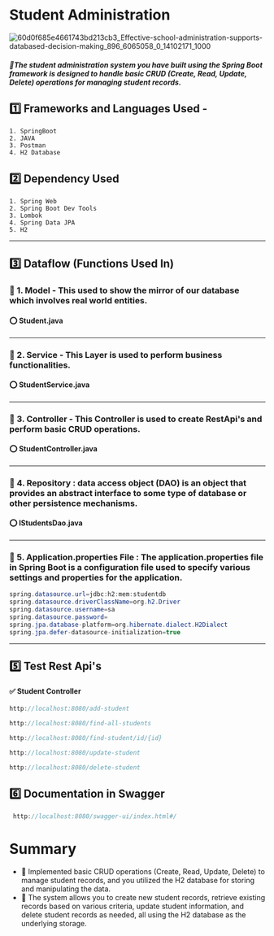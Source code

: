 # Student Administration
![60d0f685e4661743bd213cb3_Effective-school-administration-supports-databased-decision-making_896_6065058_0_14102171_1000](https://github.com/Sowndarya9920/Student_management_system/assets/112794922/1d9d7146-1ff1-4be3-8d6e-5c4fc0275dbf)

   
##### 🔸The student administration system you have built using the Spring Boot framework is designed to handle basic CRUD (Create, Read, Update, Delete) operations for managing student records.
## :one: Frameworks and Languages Used -
    1. SpringBoot
    2. JAVA
    3. Postman
    4. H2 Database
    
## :two: Dependency Used
    1. Spring Web
    2. Spring Boot Dev Tools
    3. Lombok
    4. Spring Data JPA
    5. H2
-----------------------------------------------------------------------------------------------------------------------------------------------------------------------
## :three: Dataflow (Functions Used In)
### :white_flower: 1. Model - This used to show the mirror of our database which involves real world entities.
#### :o: Student.java

-----------------------------------------------------------------------------------------------------------------------------------------------------------------------

### :white_flower: 2. Service - This Layer is used to perform business functionalities.
#### :o: StudentService.java

----------------------------------------------------------------------------------------------------------------------------------------------------

### :white_flower: 3. Controller - This Controller is used to create RestApi's and perform basic CRUD operations.
#### :o: StudentController.java

-----------------------------------------------------------------------------------------------------------------------------------------------------------------------
### :white_flower: 4. Repository : data access object (DAO) is an object that provides an abstract interface to some type of database or other persistence mechanisms.
#### :o: IStudentsDao.java

-------------------------------------------------------------------------------------------------------------------------------------------------------
### :white_flower: 5. Application.properties File : The application.properties file in Spring Boot is a configuration file used to specify various settings and properties for the application.
```java
spring.datasource.url=jdbc:h2:mem:studentdb
spring.datasource.driverClassName=org.h2.Driver
spring.datasource.username=sa
spring.datasource.password=
spring.jpa.database-platform=org.hibernate.dialect.H2Dialect
spring.jpa.defer-datasource-initialization=true
```
-------------------------------------------------------------------------------------------------------------------------------------------------------
## :five: Test Rest Api's
#### :white_check_mark: Student Controller
```java
http://localhost:8080/add-student
```

```java
http://localhost:8080/find-all-students
```

```java
http://localhost:8080/find-student/id/{id}
```

```java
http://localhost:8080/update-student
```

```java
http://localhost:8080/delete-student
```

## :six: Documentation in Swagger
```java
 http://localhost:8080/swagger-ui/index.html#/
```

#  Summary
- :small_orange_diamond: Implemented basic CRUD operations (Create, Read, Update, Delete) to manage student records, and you utilized the H2 database for storing and manipulating the data.
- :small_orange_diamond: The system allows you to create new student records, retrieve existing records based on various criteria, update student information, and delete student records as needed, all using the H2 database as the underlying storage.